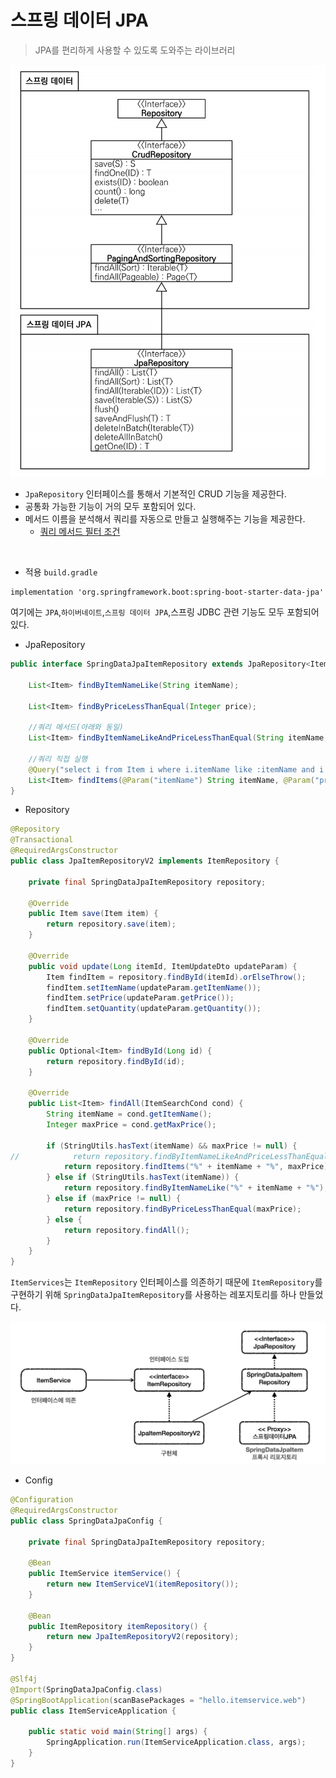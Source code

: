 # 스프링 데이터 JPA
> JPA를 편리하게 사용할 수 있도록 도와주는 라이브러리

![img.png](img.png)

- `JpaRepository` 인터페이스를 통해서 기본적인 CRUD 기능을 제공한다.
- 공통화 가능한 기능이 거의 모두 포함되어 있다.
- 메서드 이름을 분석해서 쿼리를 자동으로 만들고 실행해주는 기능을 제공한다.
  - [쿼리 메서드 필터 조건](https://docs.spring.io/spring-data/jpa/reference/jpa/query-methods.html#jpa.query-methods.query-creation)

<br>

- 적용 `build.gradle`
```properties
implementation 'org.springframework.boot:spring-boot-starter-data-jpa'
```
여기에는 `JPA`,`하이버네이트`,`스프링 데이터 JPA`,스프링 JDBC 관련 기능도 모두 포함되어 있다.

- JpaRepository
```java
public interface SpringDataJpaItemRepository extends JpaRepository<Item, Long> {

    List<Item> findByItemNameLike(String itemName);

    List<Item> findByPriceLessThanEqual(Integer price);

    //쿼리 메서드(아래와 동일)
    List<Item> findByItemNameLikeAndPriceLessThanEqual(String itemName, Integer price);

    //쿼리 직접 실행
    @Query("select i from Item i where i.itemName like :itemName and i.price <= :price")
    List<Item> findItems(@Param("itemName") String itemName, @Param("price") Integer price);
}
```

- Repository
```java
@Repository
@Transactional
@RequiredArgsConstructor
public class JpaItemRepositoryV2 implements ItemRepository {

    private final SpringDataJpaItemRepository repository;

    @Override
    public Item save(Item item) {
        return repository.save(item);
    }

    @Override
    public void update(Long itemId, ItemUpdateDto updateParam) {
        Item findItem = repository.findById(itemId).orElseThrow();
        findItem.setItemName(updateParam.getItemName());
        findItem.setPrice(updateParam.getPrice());
        findItem.setQuantity(updateParam.getQuantity());
    }

    @Override
    public Optional<Item> findById(Long id) {
        return repository.findById(id);
    }

    @Override
    public List<Item> findAll(ItemSearchCond cond) {
        String itemName = cond.getItemName();
        Integer maxPrice = cond.getMaxPrice();

        if (StringUtils.hasText(itemName) && maxPrice != null) {
//            return repository.findByItemNameLikeAndPriceLessThanEqual(itemName, maxPrice);
            return repository.findItems("%" + itemName + "%", maxPrice);
        } else if (StringUtils.hasText(itemName)) {
            return repository.findByItemNameLike("%" + itemName + "%");
        } else if (maxPrice != null) {
            return repository.findByPriceLessThanEqual(maxPrice);
        } else {
            return repository.findAll();
        }
    }
}
```
`ItemServices`는 `ItemRepository` 인터페이스를 의존하기 때문에 `ItemRepository`를 구현하기 위해 `SpringDataJpaItemRepository`를 사용하는 레포지토리를 하나 만들었다.

![img_1.png](img_1.png)

- Config
```java
@Configuration
@RequiredArgsConstructor
public class SpringDataJpaConfig {

    private final SpringDataJpaItemRepository repository;

    @Bean
    public ItemService itemService() {
        return new ItemServiceV1(itemRepository());
    }

    @Bean
    public ItemRepository itemRepository() {
        return new JpaItemRepositoryV2(repository);
    }
}

@Slf4j
@Import(SpringDataJpaConfig.class)
@SpringBootApplication(scanBasePackages = "hello.itemservice.web")
public class ItemServiceApplication {

    public static void main(String[] args) {
        SpringApplication.run(ItemServiceApplication.class, args);
    }
}
```
